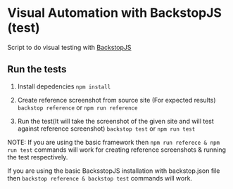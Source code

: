 # Visual Automation with BackstopJS (test)
Script to do visual testing with [BackstopJS](https://github.com/garris/BackstopJS)

## Run the tests
1. Install depedencies 
`npm install`

2. Create reference screenshot from source site (For expected results)
`backstop reference` or `npm run reference` 

3. Run the test(It will take the screenshot of the given site and will test against reference screenshot)
`backstop test` or `npm run test`

NOTE: If you are using the basic framework then `npm run referece & npm run test` commands will work for creating reference screenshots & running the test respectively. 

If you are using the basic BacksstopJS installation with backstop.json file then `backstop reference & backstop test` commands will work. 
